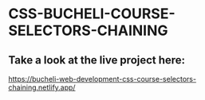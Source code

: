 # CSS-BUCHELI-COURSE-SELECTORS-CHAINING

## Take a look at the live project here:
https://bucheli-web-development-css-course-selectors-chaining.netlify.app/
